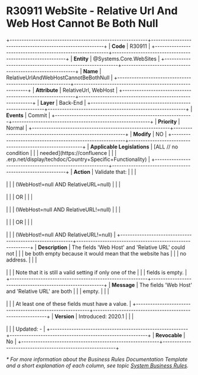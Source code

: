 ﻿---
erp.type: business-rule
erp.entity: Systems.Core.WebSites
---

# R30911 WebSite - Relative Url And Web Host Cannot Be Both Null
+----------------------------------------------------------+----------------------------------------------------------+
| **Code**                                                 | R30911                                                   |
+----------------------------------------------------------+----------------------------------------------------------+
| **Entity**                                               | @Systems.Core.WebSites                                   |
+----------------------------------------------------------+----------------------------------------------------------+
| **Name**                                                 | RelativeUrlAndWebHostCannotBeBothNull                    |
+----------------------------------------------------------+----------------------------------------------------------+
| **Attribute**                                            | RelativeUrl, WebHost                                     |
+----------------------------------------------------------+----------------------------------------------------------+
| **Layer**                                                | Back-End                                                 |
+----------------------------------------------------------+----------------------------------------------------------+
| **Events**                                               | Commit                                                   |
+----------------------------------------------------------+----------------------------------------------------------+
| **Priority**                                             | Normal                                                   |
+----------------------------------------------------------+----------------------------------------------------------+
| **Modify**                                               | NO                                                       |
+----------------------------------------------------------+----------------------------------------------------------+
| **Applicable Legislations**                              | [ALL // no condition                                     |
|                                                          | needed](https://confluence                               |
|                                                          | .erp.net/display/techdoc/Country+Specific+Functionality) |
+----------------------------------------------------------+----------------------------------------------------------+
| **Action**                                               | Validate that:                                           |
|                                                          | <br/><br/>                                               |
|                                                          | (WebHost!=null AND RelativeURL=null)                     |
|                                                          | <br/><br/>                                               |
|                                                          | OR                                                       |
|                                                          | <br/><br/>                                               |
|                                                          | (WebHost=null AND RelativeURL!=null)                     |
|                                                          | <br/><br/>                                               |
|                                                          | OR                                                       |
|                                                          | <br/><br/>                                               |
|                                                          | (WebHost!=null AND RelativeURL!=null)                    |
+----------------------------------------------------------+----------------------------------------------------------+
| **Description**                                          | The fields \'Web Host\' and \'Relative URL\' could not   |
|                                                          | be both empty because it would mean that the website has |
|                                                          | no address.                                              |
|                                                          | <br/><br/>                                               |
|                                                          | Note that it is still a valid setting if only one of the |
|                                                          | fields is empty.                                         |
+----------------------------------------------------------+----------------------------------------------------------+
| **Message**                                              | The fields \'Web Host\' and \'Relative URL\' are both    |
|                                                          | empty.                                                   |
|                                                          | <br/><br/>                                               |
|                                                          | At least one of these fields must have a value.          |
+----------------------------------------------------------+----------------------------------------------------------+
| **Version**                                              | Introduced: 2020.1                                       |
|                                                          | <br/><br/>                                               |
|                                                          | Updated: -                                               |
+----------------------------------------------------------+----------------------------------------------------------+
| **Revocable**                                            | No                                                       |
+----------------------------------------------------------+----------------------------------------------------------+

*\* For more information about the Business Rules Documentation Template and a short explanation of each column, see
topic [System Business Rules](../templates/template-description-system-business-rules.md).*

